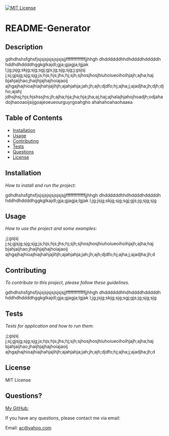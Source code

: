 

[![MIT License](https://img.shields.io/badge/MIT-License-blue.svg?style=flat-square)](https://github.com/your/your-project/blob/master/LICENSE)

# README-Generator


  ## Description 
  
  gdhdhshsfghsfjsjsjsjsjsjsjsjsjjfffffffffffffjjhhgh dhddddddhhdhddddhdddddh hddhdhddddhggkglkajdl;gja;gjagja;lgjak l;jg;jsjg;skjg;sjg;sgj;gjs;jg;sjg;sjg;j;gsjsj j;sj;gjsjg;sjg;sjg;js;hjs;hjs;jhs;hj;sjh;sjhosjhosjhiuhoiueoihoihjajh;ajha;haj bjahjaijhao;jhaijhjajhajhoiajaoij ajhgajhajhioajhiajhahjajihjh;ajahjahja;jah;jh;ajh;djdfo;hj;ajha;j;ajadjha;jh;djh;djho;ajahj jdhsjhsj;hjs;hjshssjhs;jh;ajha;hja;jha;hja;jha;aj;haj;ajhalajhjahojhoadjh;odjahadojhaooaoijsijgoajeoeueourguyrgoahgho ahahahoahaohaaea

  ## Table of Contents
  * [Installation](#installation)
  * [Usage](#usage)
  * [Contributing](#contributing)
  * [Tests](#tests)
  * [Questions](#questions)
  * [License](#license)
  
  ## Installation
  
  *How to install and run the project:*
  
  gdhdhshsfghsfjsjsjsjsjsjsjsjsjjfffffffffffffjjhhgh dhddddddhhdhddddhdddddh hddhdhddddhggkglkajdl;gja;gjagja;lgjak l;jg;jsjg;skjg;sjg;sgj;gjs;jg;sjg;sjg
  
  ## Usage 
  
  *How to use the project and some examples:*
  
  ;j;gsjsj j;sj;gjsjg;sjg;sjg;js;hjs;hjs;jhs;hj;sjh;sjhosjhosjhiuhoiueoihoihjajh;ajha;haj bjahjaijhao;jhaijhjajhajhoiajaoij ajhgajhajhioajhiajhahjajihjh;ajahjahja;jah;jh;ajh;djdfo;hj;ajha;j;ajadjha;jh;d
  
  ## Contributing
  
  *To contribute to this project, please follow these guidelines.*
  
  gdhdhshsfghsfjsjsjsjsjsjsjsjsjjfffffffffffffjjhhgh dhddddddhhdhddddhdddddh hddhdhddddhggkglkajdl;gja;gjagja;lgjak l;jg;jsjg;skjg;sjg;sgj;gjs;jg;sjg;sjg
  
  ## Tests
  
  *Tests for application and how to run them:*
  
  ;j;gsjsj j;sj;gjsjg;sjg;sjg;js;hjs;hjs;jhs;hj;sjh;sjhosjhosjhiuhoiueoihoihjajh;ajha;haj bjahjaijhao;jhaijhjajhajhoiajaoij ajhgajhajhioajhiajhahjajihjh;ajahjahja;jah;jh;ajh;djdfo;hj;ajha;j;ajadjha;jh;d
  
  ## License
  
  MIT License
  
  
  ## Questions?
  
  [My GitHub:](https://github.com/hjlogique)

  If you have any questions, please contact me via email:
  

  Email: ac@yahoo.com
  
  